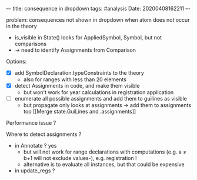 –-
title: consequence in dropdown
tags: #analysis
Date: 20200408162211
–-

problem: consequences not shown in dropdown when atom does not occur in the theory
* is_visible in State() looks for AppliedSymbol, Symbol, but not comparisons
* → need to identify Assignments from Comparison

Options:
- [x] add SymbolDeclaration.typeConstraints to the theory 
    * also for ranges with less than 20 elements
- [x] detect Assignments in code, and make them visible
    * but won't work for year calculations in registration application
- [ ] enumerate all possible assignments and add them to guilines as visible
    * but propagate only looks at assignments → add them to assignments too [[Merge state.GuiLines and .assignments]] 

Performance issue ?

Where to detect assignments ?
* in Annotate ?  yes
    * but will not work for range declarations with computations (e.g. a ≠ b+1 will not exclude values-), e.g. registration !
    * alternative is to evaluate all instances, but that could be expensive
* in update_regs ?


